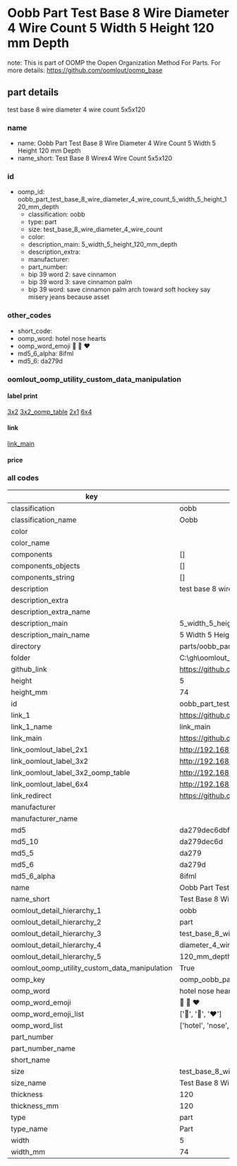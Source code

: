 # Oobb Part Test Base 8 Wire Diameter 4 Wire Count 5 Width 5 Height 120 mm Depth  

note: This is part of OOMP the Oopen Organization Method For Parts. For more details: https://github.com/oomlout/oomp_base

##  part details
  



test base 8 wire diameter 4 wire count 5x5x120



### name
* name: Oobb Part Test Base 8 Wire Diameter 4 Wire Count 5 Width 5 Height 120 mm Depth
* name_short: Test Base 8 Wirex4 Wire Count 5x5x120 
### id
* oomp_id: oobb_part_test_base_8_wire_diameter_4_wire_count_5_width_5_height_120_mm_depth
  * classification: oobb
  * type: part
  * size: test_base_8_wire_diameter_4_wire_count
  * color: 
  * description_main: 5_width_5_height_120_mm_depth
  * description_extra: 
  * manufacturer: 
  * part_number: 
  * bip 39 word 2: save cinnamon
  * bip 39 word 3: save cinnamon palm
  * bip 39 word: save cinnamon palm arch toward soft hockey say misery jeans because asset

### other_codes
* short_code: 
* oomp_word: hotel nose hearts
* oomp_word_emoji :hotel: :nose: :hearts:
* md5_6_alpha: 8ifml
* md5_6: da279d






### oomlout_oomp_utility_custom_data_manipulation
#### label print
[3x2](http://192.168.1.245:1112/?label=oomp%208ifml)
[3x2_oomp_table](http://192.168.1.108:1112/?label=oomp%208ifml)
[2x1](http://192.168.1.242:1112/?label=oomp%208ifml)
[6x4](http://192.168.1.55:1112/?label=oomp%208ifml)    

#### link

[link_main](https://github.com/oomlout/oomlout_oobb_version_4_generated_parts/tree/main/navigation_oomp/oobb/part/test_base_8_wire_diameter_4_wire_count/5_width_5_height_120_mm_depth/part)                              

#### price







### all codes 
| key | value |  
| --- | --- |  
| classification | oobb |  
| classification_name | Oobb |  
| color |  |  
| color_name |  |  
| components | [] |  
| components_objects | [] |  
| components_string | [] |  
| description | test base 8 wire diameter 4 wire count 5x5x120 |  
| description_extra |  |  
| description_extra_name |  |  
| description_main | 5_width_5_height_120_mm_depth |  
| description_main_name | 5 Width 5 Height 120 mm Depth |  
| directory | parts/oobb_part_test_base_8_wire_diameter_4_wire_count_5_width_5_height_120_mm_depth |  
| folder | C:\gh\oomlout_oobb_version_4_generated_parts\parts\oobb_part_test_base_8_wire_diameter_4_wire_count_5_width_5_height_120_mm_depth |  
| github_link | https://github.com/oomlout/oomlout_oomp_part_src/tree/main/parts/oobb_part_test_base_8_wire_diameter_4_wire_count_5_width_5_height_120_mm_depth |  
| height | 5 |  
| height_mm | 74 |  
| id | oobb_part_test_base_8_wire_diameter_4_wire_count_5_width_5_height_120_mm_depth |  
| link_1 | https://github.com/oomlout/oomlout_oobb_version_4_generated_parts/tree/main/navigation_oomp/oobb/part/test_base_8_wire_diameter_4_wire_count/5_width_5_height_120_mm_depth/part |  
| link_1_name | link_main |  
| link_main | https://github.com/oomlout/oomlout_oobb_version_4_generated_parts/tree/main/navigation_oomp/oobb/part/test_base_8_wire_diameter_4_wire_count/5_width_5_height_120_mm_depth/part |  
| link_oomlout_label_2x1 | http://192.168.1.242:1112/?label=oomp%208ifml |  
| link_oomlout_label_3x2 | http://192.168.1.245:1112/?label=oomp%208ifml |  
| link_oomlout_label_3x2_oomp_table | http://192.168.1.108:1112/?label=oomp%208ifml |  
| link_oomlout_label_6x4 | http://192.168.1.55:1112/?label=oomp%208ifml |  
| link_redirect | https://github.com/oomlout/oomlout_oobb_version_4_generated_parts/tree/main/parts/oobb_test_base_8_wire_diameter_4_wire_count_05_05_120 |  
| manufacturer |  |  
| manufacturer_name |  |  
| md5 | da279dec6dbfed8f397300b13e8a45fe |  
| md5_10 | da279dec6d |  
| md5_5 | da279 |  
| md5_6 | da279d |  
| md5_6_alpha | 8ifml |  
| name | Oobb Part Test Base 8 Wire Diameter 4 Wire Count 5 Width 5 Height 120 mm Depth |  
| name_short | Test Base 8 Wirex4 Wire Count 5x5x120  |  
| oomlout_detail_hierarchy_1 | oobb |  
| oomlout_detail_hierarchy_2 | part |  
| oomlout_detail_hierarchy_3 | test_base_8_wire |  
| oomlout_detail_hierarchy_4 | diameter_4_wire_count |  
| oomlout_detail_hierarchy_5 | 120_mm_depth |  
| oomlout_oomp_utility_custom_data_manipulation | True |  
| oomp_key | oomp_oobb_part_test_base_8_wire_diameter_4_wire_count_5_width_5_height_120_mm_depth |  
| oomp_word | hotel nose hearts |  
| oomp_word_emoji | :hotel: :nose: :hearts: |  
| oomp_word_emoji_list | [':hotel:', ':nose:', ':hearts:'] |  
| oomp_word_list | ['hotel', 'nose', 'hearts'] |  
| part_number |  |  
| part_number_name |  |  
| short_name |  |  
| size | test_base_8_wire_diameter_4_wire_count |  
| size_name | Test Base 8 Wire Diameter 4 Wire Count |  
| thickness | 120 |  
| thickness_mm | 120 |  
| type | part |  
| type_name | Part |  
| width | 5 |  
| width_mm | 74 |  
